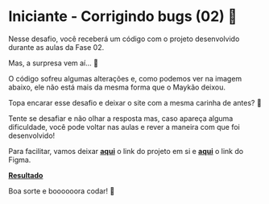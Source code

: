 # Iniciante - Corrigindo bugs (02) 👀

Nesse desafio, você receberá um código com o projeto desenvolvido durante as aulas da Fase 02.

Mas, a surpresa vem aí...  👀  

O código sofreu algumas alterações e, como podemos ver na imagem abaixo, ele não está mais da mesma forma que o Maykão deixou.

Topa encarar esse desafio e deixar o site com a mesma carinha de antes? **💜**

Tente se desafiar e não olhar a resposta mas, caso apareça alguma dificuldade, você pode voltar nas aulas e rever a maneira com que foi desenvolvido!

Para facilitar, vamos deixar [**aqui**](https://explorer-stage02.vercel.app/) o link do projeto em si e [**aqui**](https://www.figma.com/file/fAvYZz4dPV5MfhL77XkqkD/Explorer---Stage-01) o link do Figma.

[**Resultado**](https://wenblack.github.io/explorer/stage02/challenges/challenge-02/index.html)

Boa sorte e boooooora codar! 🚀
